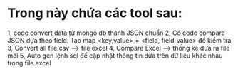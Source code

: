 # Trong này chứa các tool sau: 
1, code convert data từ mongo db thành JSON chuẩn
2, Có code compare JSON dựa theo field. Tạo map <key,value> = <field, field_value> để kiểm tra 
3, Convert all file csv --> file excel
4, Compare Excel --> thống kê đưa ra file mới
5, Auto gen lệnh sql để cập nhật thông tin dựa trên dữ liệu khác nhau trong file excel
